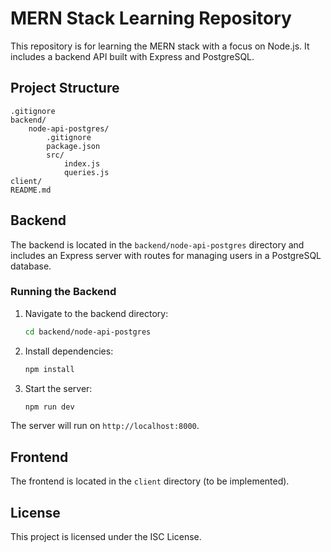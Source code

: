 # MERN Stack Learning Repository

This repository is for learning the MERN stack with a focus on Node.js. It includes a backend API built with Express and PostgreSQL.

## Project Structure

```
.gitignore
backend/
    node-api-postgres/
        .gitignore
        package.json
        src/
            index.js
            queries.js
client/
README.md
```

## Backend

The backend is located in the `backend/node-api-postgres` directory and includes an Express server with routes for managing users in a PostgreSQL database.

### Running the Backend

1. Navigate to the backend directory:
   ```sh
   cd backend/node-api-postgres
   ```

2. Install dependencies:
   ```sh
   npm install
   ```

3. Start the server:
   ```sh
   npm run dev
   ```

The server will run on `http://localhost:8000`.

## Frontend

The frontend is located in the `client` directory (to be implemented).

## License

This project is licensed under the ISC License.